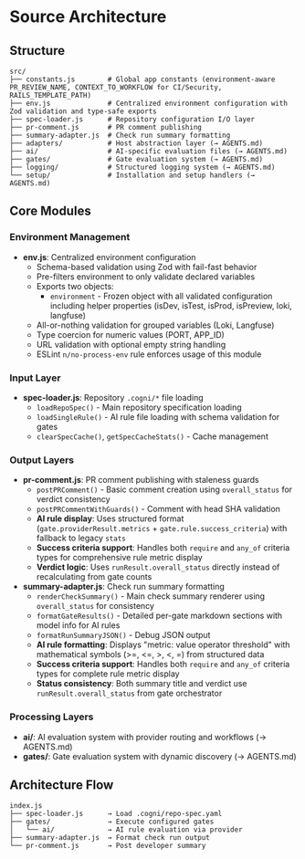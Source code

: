 # Source Architecture

## Structure
```
src/
├── constants.js        # Global app constants (environment-aware PR_REVIEW_NAME, CONTEXT_TO_WORKFLOW for CI/Security, RAILS_TEMPLATE_PATH)
├── env.js              # Centralized environment configuration with Zod validation and type-safe exports
├── spec-loader.js      # Repository configuration I/O layer
├── pr-comment.js       # PR comment publishing
├── summary-adapter.js  # Check run summary formatting
├── adapters/           # Host abstraction layer (→ AGENTS.md)
├── ai/                 # AI-specific evaluation files (→ AGENTS.md)
├── gates/              # Gate evaluation system (→ AGENTS.md)
├── logging/            # Structured logging system (→ AGENTS.md)
└── setup/              # Installation and setup handlers (→ AGENTS.md)

```

## Core Modules

### Environment Management
- **env.js**: Centralized environment configuration
  - Schema-based validation using Zod with fail-fast behavior
  - Pre-filters environment to only validate declared variables
  - Exports two objects:
    - `environment` - Frozen object with all validated configuration including helper properties (isDev, isTest, isProd, isPreview, loki, langfuse)
  - All-or-nothing validation for grouped variables (Loki, Langfuse)
  - Type coercion for numeric values (PORT, APP_ID)
  - URL validation with optional empty string handling
  - ESLint `n/no-process-env` rule enforces usage of this module

### Input Layer
- **spec-loader.js**: Repository `.cogni/*` file loading
  - `loadRepoSpec()` - Main repository specification loading
  - `loadSingleRule()` - AI rule file loading with schema validation for gates
  - `clearSpecCache()`, `getSpecCacheStats()` - Cache management

### Output Layers  
- **pr-comment.js**: PR comment publishing with staleness guards
  - `postPRComment()` - Basic comment creation using `overall_status` for verdict consistency
  - `postPRCommentWithGuards()` - Comment with head SHA validation
  - **AI rule display**: Uses structured format (`gate.providerResult.metrics` + `gate.rule.success_criteria`) with fallback to legacy `stats`
  - **Success criteria support**: Handles both `require` and `any_of` criteria types for comprehensive rule metric display
  - **Verdict logic**: Uses `runResult.overall_status` directly instead of recalculating from gate counts
- **summary-adapter.js**: Check run summary formatting
  - `renderCheckSummary()` - Main check summary renderer using `overall_status` for consistency
  - `formatGateResults()` - Detailed per-gate markdown sections with model info for AI rules
  - `formatRunSummaryJSON()` - Debug JSON output
  - **AI rule formatting**: Displays "metric: value operator threshold" with mathematical symbols (>=, <=, >, <, =) from structured data
  - **Success criteria support**: Handles both `require` and `any_of` criteria types for complete rule metric display
  - **Status consistency**: Both summary title and verdict use `runResult.overall_status` from gate orchestrator

### Processing Layers
- **ai/**: AI evaluation system with provider routing and workflows (→ AGENTS.md)
- **gates/**: Gate evaluation system with dynamic discovery (→ AGENTS.md)

## Architecture Flow
```
index.js
├── spec-loader.js      → Load .cogni/repo-spec.yaml
├── gates/              → Execute configured gates
│   └── ai/             → AI rule evaluation via provider
├── summary-adapter.js  → Format check run output
└── pr-comment.js       → Post developer summary
```